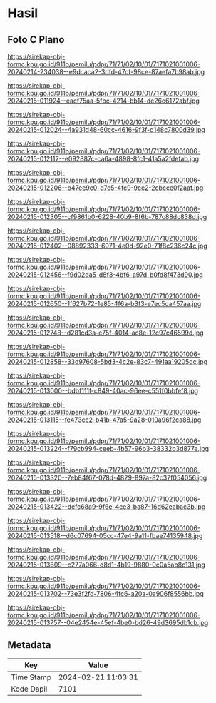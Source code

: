 # Hasil

## Foto C Plano

https://sirekap-obj-formc.kpu.go.id/911b/pemilu/pdpr/71/71/02/10/01/7171021001006-20240214-234038--e9dcaca2-3dfd-47cf-98ce-87aefa7b98ab.jpg

https://sirekap-obj-formc.kpu.go.id/911b/pemilu/pdpr/71/71/02/10/01/7171021001006-20240215-011924--eacf75aa-5fbc-4214-bb14-de26e6172abf.jpg

https://sirekap-obj-formc.kpu.go.id/911b/pemilu/pdpr/71/71/02/10/01/7171021001006-20240215-012024--4a931d48-60cc-4616-9f3f-d148c7800d39.jpg

https://sirekap-obj-formc.kpu.go.id/911b/pemilu/pdpr/71/71/02/10/01/7171021001006-20240215-012112--e092887c-ca6a-4898-8fc1-41a5a2fdefab.jpg

https://sirekap-obj-formc.kpu.go.id/911b/pemilu/pdpr/71/71/02/10/01/7171021001006-20240215-012206--b47ee9c0-d7e5-4fc9-9ee2-2cbcce0f2aaf.jpg

https://sirekap-obj-formc.kpu.go.id/911b/pemilu/pdpr/71/71/02/10/01/7171021001006-20240215-012305--cf9861b0-6228-40b9-8f6b-787c88dc838d.jpg

https://sirekap-obj-formc.kpu.go.id/911b/pemilu/pdpr/71/71/02/10/01/7171021001006-20240215-012402--08892333-6971-4e0d-92e0-71f8c236c24c.jpg

https://sirekap-obj-formc.kpu.go.id/911b/pemilu/pdpr/71/71/02/10/01/7171021001006-20240215-012456--f9d02da5-d8f3-4bf6-a97d-b0fd8f473d90.jpg

https://sirekap-obj-formc.kpu.go.id/911b/pemilu/pdpr/71/71/02/10/01/7171021001006-20240215-012650--1f627b72-1e85-4f6a-b3f3-e7ec5ca457aa.jpg

https://sirekap-obj-formc.kpu.go.id/911b/pemilu/pdpr/71/71/02/10/01/7171021001006-20240215-012748--d281cd3a-c75f-4014-ac8e-12c97c46599d.jpg

https://sirekap-obj-formc.kpu.go.id/911b/pemilu/pdpr/71/71/02/10/01/7171021001006-20240215-012858--33d97608-5bd3-4c2e-83c7-491aa19205dc.jpg

https://sirekap-obj-formc.kpu.go.id/911b/pemilu/pdpr/71/71/02/10/01/7171021001006-20240215-013000--bdbf111f-c849-40ac-96ee-c551f0bbfef8.jpg

https://sirekap-obj-formc.kpu.go.id/911b/pemilu/pdpr/71/71/02/10/01/7171021001006-20240215-013115--fe473cc2-b41b-47a5-9a28-010a96f2ca88.jpg

https://sirekap-obj-formc.kpu.go.id/911b/pemilu/pdpr/71/71/02/10/01/7171021001006-20240215-013224--f79cb994-ceeb-4b57-96b3-38332b3d877e.jpg

https://sirekap-obj-formc.kpu.go.id/911b/pemilu/pdpr/71/71/02/10/01/7171021001006-20240215-013320--7eb84f67-078d-4829-897a-82c37f054056.jpg

https://sirekap-obj-formc.kpu.go.id/911b/pemilu/pdpr/71/71/02/10/01/7171021001006-20240215-013422--defc68a9-9f6e-4ce3-ba87-16d62eabac3b.jpg

https://sirekap-obj-formc.kpu.go.id/911b/pemilu/pdpr/71/71/02/10/01/7171021001006-20240215-013518--d6c07694-05cc-47e4-9a11-fbae74135948.jpg

https://sirekap-obj-formc.kpu.go.id/911b/pemilu/pdpr/71/71/02/10/01/7171021001006-20240215-013609--c277a066-d8d1-4b19-9880-0c0a5ab8c131.jpg

https://sirekap-obj-formc.kpu.go.id/911b/pemilu/pdpr/71/71/02/10/01/7171021001006-20240215-013702--73e3f2fd-7806-4fc6-a20a-0a906f8556bb.jpg

https://sirekap-obj-formc.kpu.go.id/911b/pemilu/pdpr/71/71/02/10/01/7171021001006-20240215-013757--04e2454e-45ef-4be0-bd26-49d3695db1cb.jpg


## Metadata

| Key        | Value               |
| ---------- | ------------------- |
| Time Stamp | 2024-02-21 11:03:31 |
| Kode Dapil | 7101                |



